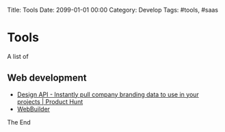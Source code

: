 Title: Tools
Date: 2099-01-01 00:00
Category: Develop
Tags: #tools, #saas

# Tools

A list of 

## Web development

* [Design API - Instantly pull company branding data to use in your projects | Product Hunt](https://www.producthunt.com/posts/design-api)
* [WebBuilder](https://www.producthunt.com/ship/create-your-own-landing-page?utm_source=main_header_ship_link&utm_medium=web)

The End